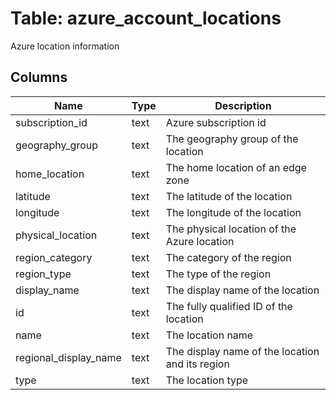 
# Table: azure_account_locations
Azure location information
## Columns
| Name        | Type           | Description  |
| ------------- | ------------- | -----  |
|subscription_id|text|Azure subscription id|
|geography_group|text|The geography group of the location|
|home_location|text|The home location of an edge zone|
|latitude|text|The latitude of the location|
|longitude|text|The longitude of the location|
|physical_location|text|The physical location of the Azure location|
|region_category|text|The category of the region|
|region_type|text|The type of the region|
|display_name|text|The display name of the location|
|id|text|The fully qualified ID of the location|
|name|text|The location name|
|regional_display_name|text|The display name of the location and its region|
|type|text|The location type|
